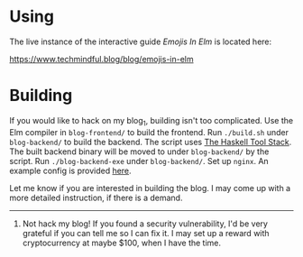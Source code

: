 # Using

The live instance of the interactive guide *Emojis In Elm* is located here:

https://www.techmindful.blog/blog/emojis-in-elm

# Building

If you would like to hack on my blog<sub>1</sub>, building isn't too complicated. Use the Elm compiler in `blog-frontend/` to build the frontend. Run `./build.sh` under `blog-backend/` to build the backend. The script uses [The Haskell Tool Stack](https://docs.haskellstack.org/en/stable/README/). The built backend binary will be moved to under `blog-backend/` by the script. Run `./blog-backend-exe` under `blog-backend/`. Set up `nginx`. An example config is provided [here](https://github.com/techmindful/blog/blob/main/nginx.conf).

Let me know if you are interested in building the blog. I may come up with a more detailed instruction, if there is a demand.


---
1. Not hack my blog! If you found a security vulnerability, I'd be very grateful if you can tell me so I can fix it. I may set up a reward with cryptocurrency at maybe $100, when I have the time.
